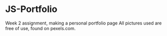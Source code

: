 # JS-Portfolio
Week 2 assignment, making a personal portfolio page
All pictures used are free of use, found on pexels.com. 
